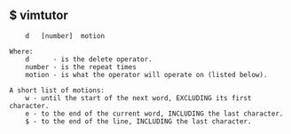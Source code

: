## $ vimtutor

        d   [number]  motion

    Where:  
        d      - is the delete operator.  
        number - is the repeat times
        motion - is what the operator will operate on (listed below).

    A short list of motions:  
        w - until the start of the next word, EXCLUDING its first character.  
        e - to the end of the current word, INCLUDING the last character.  
        $ - to the end of the line, INCLUDING the last character.  


